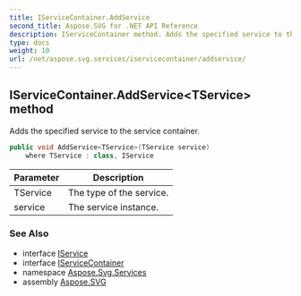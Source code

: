 ```yaml
---
title: IServiceContainer.AddService
second_title: Aspose.SVG for .NET API Reference
description: IServiceContainer method. Adds the specified service to the service container
type: docs
weight: 10
url: /net/aspose.svg.services/iservicecontainer/addservice/
---
```

## IServiceContainer.AddService&lt;TService&gt; method

Adds the specified service to the service container.

```csharp
public void AddService<TService>(TService service)
    where TService : class, IService
```

| Parameter | Description |
| --- | --- |
| TService | The type of the service. |
| service | The service instance. |

### See Also

* interface [IService](../../iservice/)
* interface [IServiceContainer](../)
* namespace [Aspose.Svg.Services](../../iservicecontainer/)
* assembly [Aspose.SVG](../../../)
